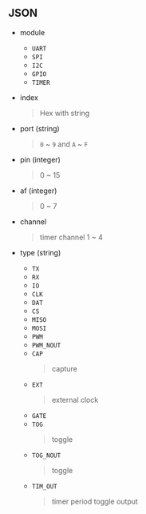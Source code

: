 JSON
---

+ module

    - `UART`
    - `SPI`
    - `I2C`
    - `GPIO`
    - `TIMER`

+ index
    > Hex with string

+ port (string)
    > `0` ~ `9` and `A` ~ `F`

+ pin (integer)
    > 0 ~ 15

+ af (integer)
    > 0 ~ 7

+ channel
    > timer channel 1 ~ 4

+ type (string)

    - `TX`
    - `RX`
    - `IO`
    - `CLK`
    - `DAT`
    - `CS`
    - `MISO`
    - `MOSI`
    - `PWM`
    - `PWM_NOUT`
    - `CAP`
        > capture
    - `EXT`
        > external clock
    - `GATE`
    - `TOG`
        > toggle
    - `TOG_NOUT`
        > toggle
    - `TIM_OUT`
        > timer period toggle output

